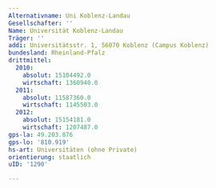 ```yaml
---
Alternativname: Uni Koblenz-Landau
Gesellschafter: ''
Name: Universität Koblenz-Landau
Träger: ''
addi: Universitätsstr. 1, 56070 Koblenz (Campus Koblenz)
bundesland: Rheinland-Pfalz
drittmittel:
  2010:
    absolut: 15104492.0
    wirtschaft: 1360940.0
  2011:
    absolut: 11587360.0
    wirtschaft: 1145503.0
  2012:
    absolut: 15154181.0
    wirtschaft: 1207487.0
gps-la: 49.203.876
gps-lo: '810.919'
hs-art: Universitäten (ohne Private)
orientierung: staatlich
uID: '1290'

---
```


